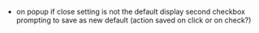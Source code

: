 - on popup if close setting is not the default display second checkbox prompting
  to save as new default (action saved on click or on check?)
